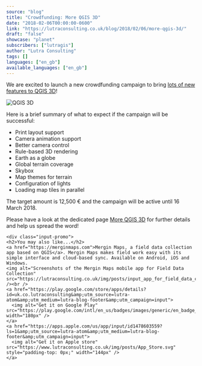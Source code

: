 ```yaml
---
source: "blog"
title: "Crowdfunding: More QGIS 3D"
date: "2018-02-06T00:00:00-0600"
link: "https://lutraconsulting.co.uk/blog/2018/02/06/more-qgis-3d/"
draft: "false"
showcase: "planet"
subscribers: ["lutragis"]
author: "Lutra Consulting"
tags: []
languages: ["en_gb"]
available_languages: ["en_gb"]
---
```


<p>We are excited to launch a new crowdfunding campaign to bring <a href="https://www.lutraconsulting.co.uk/crowdfunding/more-qgis-3d/">lots of new features to QGIS 3D</a>!</p>

<p><img alt="QGIS 3D" src="https://www.lutraconsulting.co.uk/crowdfunding/more-qgis-3d/3d-napoli.jpg" /></p>

<p>Here is a brief summary of what to expect if the campaign will be successful:</p>

<!-- more -->

<ul>
  <li>Print layout support</li>
  <li>Camera animation support</li>
  <li>Better camera control</li>
  <li>Rule-based 3D rendering</li>
  <li>Earth as a globe</li>
  <li>Global terrain coverage</li>
  <li>Skybox</li>
  <li>Map themes for terrain</li>
  <li>Configuration of lights</li>
  <li>Loading map tiles in parallel</li>
</ul>

<p>The target amount is 12,500 € and the campaign will be active until 16 March 2018.</p>

<p>Please have a look at the dedicated page <a href="https://www.lutraconsulting.co.uk/crowdfunding/more-qgis-3d/">More QGIS 3D</a> for further details and help us spread the word!</p>

    <div class="input-promo">
    <h2>You may also like...</h2>
    <a href="https://merginmaps.com">Mergin Maps, a field data collection app based on QGIS</a>. Mergin Maps makes field work easy with its simple interface and cloud-based sync. Available on Android, iOS and Windows.
    <img alt="Screenshots of the Mergin Maps mobile app for Field Data Collection" src="https://lutraconsulting.co.uk/img/posts/input_app_for_field_data_collection.jpg" /><br />
    <a href="https://play.google.com/store/apps/details?id=uk.co.lutraconsulting&amp;utm_source=lutra-atom&amp;utm_medium=lutra-blog-footer&amp;utm_campaign=input">
      <img alt="Get it on Google Play" src="https://play.google.com/intl/en_us/badges/images/generic/en_badge_web_generic.png" width="180px" />
    </a>
    <a href="https://apps.apple.com/us/app/input/id1478603559?ls=1&amp;utm_source=lutra-atom&amp;utm_medium=lutra-blog-footer&amp;utm_campaign=input">
      <img alt="Get it on Apple store" src="https://www.lutraconsulting.co.uk/img/posts/App_Store.svg" style="padding-top: 0px;" width="144px" />
    </a>
  </div>
